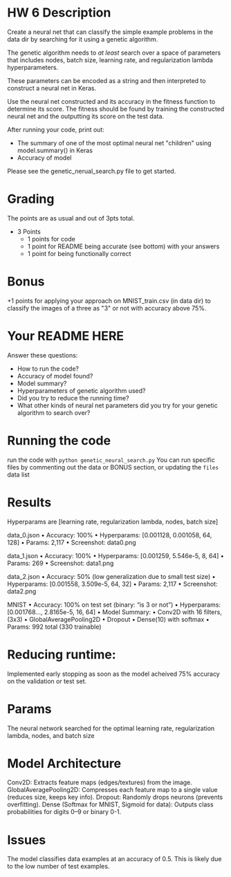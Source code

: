 # HW 6 Description
Create a neural net that can classify the simple example problems in the data dir by searching for it using a genetic algorithm.

The genetic algorithm needs to *at least* search over a space of parameters that includes nodes, 
batch size, learning rate, and regularization lambda hyperparameters.

These parameters can be encoded as a string and then interpreted to construct a neural net in Keras.

Use the neural net constructed and its accuracy in the fitness function to determine its score.
The fitness should be found by training the constructed neural net and the outputting its score on the test data.

After running your code, print out:
- The summary of one of the most optimal neural net "children" using model.summary() in Keras
- Accuracy of model

Please see the genetic_nerual_search.py file to get started.

# Grading
The points are as usual and out of 3pts total.

- 3 Points
  - 1 points for code
  - 1 point for README being accurate (see bottom) with your answers
  - 1 point for being functionally correct

# Bonus
+1 points for applying your approach on MNIST_train.csv (in data dir) to classify the images of a three as "3" or not
with accuracy above 75%.

# Your README HERE

Answer these questions:

- How to run the code?
- Accuracy of model found?
- Model summary?
- Hyperparameters of genetic algorithm used?
- Did you try to reduce the running time?
- What other kinds of neural net parameters did you try for your genetic algorithm to search over?

# Running the code
run the code with `python genetic_neural_search.py`
You can run specific files by commenting out the data or BONUS section, or updating the `files` data list

# Results
Hyperparams are [learning rate, regularization lambda, nodes, batch size]

data_0.json
	•	Accuracy: 100%
	•	Hyperparams: [0.001128, 0.001058, 64, 128]
	•	Params: 2,117
	•	Screenshot: data0.png

data_1.json
	•	Accuracy: 100%
	•	Hyperparams: [0.001259, 5.546e-5, 8, 64]
	•	Params: 269
	•	Screenshot: data1.png

data_2.json
	•	Accuracy: 50% (low generalization due to small test size)
	•	Hyperparams: [0.001558, 3.509e-5, 64, 32]
	•	Params: 2,117
	•	Screenshot: data2.png

MNIST
	•	Accuracy: 100% on test set (binary: “is 3 or not”)
	•	Hyperparams: [0.001768..., 2.8165e-5, 16, 64]
	•	Model Summary:
	•	Conv2D with 16 filters, (3x3)
	•	GlobalAveragePooling2D
	•	Dropout
	•	Dense(10) with softmax
	•	Params: 992 total (330 trainable)

# Reducing runtime:
Implemented early stopping as soon as the model acheived 75% accuracy on the validation or test set.

# Params
The neural network searched for the optimal learning rate, regularization lambda, nodes, and batch size

# Model Architecture
Conv2D: Extracts feature maps (edges/textures) from the image.
GlobalAveragePooling2D: Compresses each feature map to a single value (reduces size, keeps key info).
Dropout: Randomly drops neurons (prevents overfitting).
Dense (Softmax for MNIST, Sigmoid for data): Outputs class probabilities for digits 0–9 or binary 0-1.

# Issues
The model classifies data examples at an accuracy of 0.5. This is likely due to the low number of test examples.



